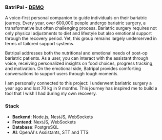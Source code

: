 ### BatriPal - [DEMO](https://youtu.be/TOVwOEgDfE4?si=6eXeR6X_iwTlHa76)

A voice-first personal companion to guide individuals on their bariatric journey. Every year, over 600,000 people undergo bariatric surgery, a transformative but often challenging process. Bariatric surgery requires not only physical adjustments to diet and lifestyle but also emotional support through the recovery period. Yet, this group remains largely underserved in terms of tailored support systems.

Batripal addresses both the nutritional and emotional needs of post-op bariatric patients. As a user, you can interact with the assistant through voice, receiving personalized insights on food choices, progress tracking, and motivation. On the emotional side, Batripal provides comforting conversations to support users through tough moments.

I am personally connected to this project: I underwent bariatric surgery a year ago and lost 70 kg in 9 months. This journey has inspired me to build a tool that I wish I had during my own recovery.

### Stack
- **Backend**: Node.js, NestJS, WebSockets
- **Frontend**: NextJS, WebSockets
- **Database**: PostgreSQL
- **AI**: OpenAI's Assistants, STT and TTS
